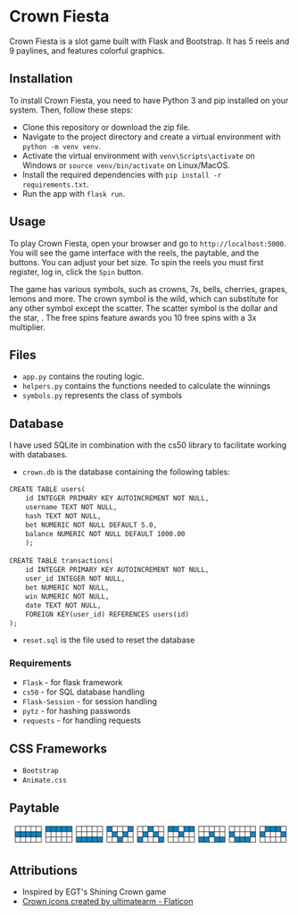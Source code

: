 # Crown Fiesta

Crown Fiesta is a slot game built with Flask and Bootstrap. It has 5 reels and 9 paylines, and features colorful graphics.

## Installation

To install Crown Fiesta, you need to have Python 3 and pip installed on your system. Then, follow these steps:

- Clone this repository or download the zip file.
- Navigate to the project directory and create a virtual environment with `python -m venv venv`.
- Activate the virtual environment with `venv\Scripts\activate` on Windows or `source venv/bin/activate` on Linux/MacOS.
- Install the required dependencies with `pip install -r requirements.txt`.
- Run the app with `flask run`.

## Usage

To play Crown Fiesta, open your browser and go to `http://localhost:5000`. You will see the game interface with the reels, the paytable, and the buttons. You can adjust your bet size. To spin the reels you must first register, log in, click the `Spin` button.

The game has various symbols, such as crowns, 7s, bells, cherries, grapes, lemons and more. The crown symbol is the wild, which can substitute for any other symbol except the scatter. The scatter symbol is the dollar and the star, . The free spins feature awards you 10 free spins with a 3x multiplier.


## Files

- `app.py` contains the routing logic.
- `helpers.py` contains the functions needed to calculate the winnings
- `symbols.py` represents the class of symbols

## Database

I have used SQLite in combination with the cs50 library to facilitate working with databases.
- `crown.db` is the database containing the following tables:
```
CREATE TABLE users(
    id INTEGER PRIMARY KEY AUTOINCREMENT NOT NULL,
    username TEXT NOT NULL,
    hash TEXT NOT NULL,
    bet NUMERIC NOT NULL DEFAULT 5.0,
    balance NUMERIC NOT NULL DEFAULT 1000.00
    );

CREATE TABLE transactions(
    id INTEGER PRIMARY KEY AUTOINCREMENT NOT NULL,
    user_id INTEGER NOT NULL,
    bet NUMERIC NOT NULL,
    win NUMERIC NOT NULL,
    date TEXT NOT NULL,
    FOREIGN KEY(user_id) REFERENCES users(id)
);
```
- `reset.sql` is the file used to reset the database

### Requirements
- `Flask` - for flask framework
- `cs50` - for SQL database handling
- `Flask-Session` - for session handling
- `pytz` - for hashing passwords
- `requests` - for handling requests

## CSS Frameworks
- `Bootstrap`
- `Animate.css`

## Paytable

![Paytable](/static/paytable.png)


## Attributions

- Inspired by EGT's Shining Crown game
- <a class="link-dark" href="https://www.flaticon.com/free-icons/crown" title="crown icons">Crown icons created by ultimatearm - Flaticon</a>
